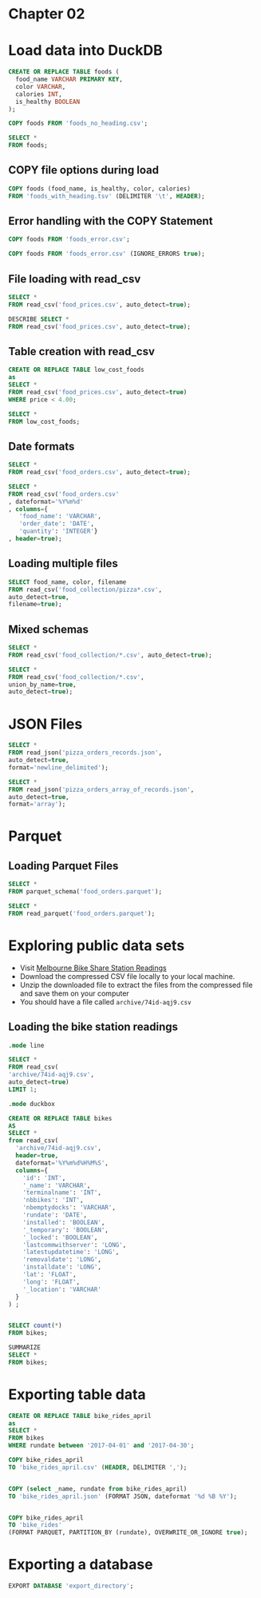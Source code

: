 # Chapter 02

# Load data into DuckDB 


```sql
CREATE OR REPLACE TABLE foods (
  food_name VARCHAR PRIMARY KEY, 
  color VARCHAR,
  calories INT, 
  is_healthy BOOLEAN
);

COPY foods FROM 'foods_no_heading.csv';

SELECT * 
FROM foods;
```

## COPY file options during load

```sql
COPY foods (food_name, is_healthy, color, calories)  
FROM 'foods_with_heading.tsv' (DELIMITER '\t', HEADER);
```


## Error handling with the COPY Statement

```sql
COPY foods FROM 'foods_error.csv';

COPY foods FROM 'foods_error.csv' (IGNORE_ERRORS true);
```


## File loading with read_csv

```sql
SELECT * 
FROM read_csv('food_prices.csv', auto_detect=true);

DESCRIBE SELECT * 
FROM read_csv('food_prices.csv', auto_detect=true);
```

## Table creation with read_csv

```sql
CREATE OR REPLACE TABLE low_cost_foods 
as 
SELECT * 
FROM read_csv('food_prices.csv', auto_detect=true) 
WHERE price < 4.00;

SELECT * 
FROM low_cost_foods;
```

## Date formats 

```sql
SELECT * 
FROM read_csv('food_orders.csv', auto_detect=true);

SELECT * 
FROM read_csv('food_orders.csv'
, dateformat='%Y%m%d'
, columns={
   'food_name': 'VARCHAR', 
   'order_date': 'DATE', 
   'quantity': 'INTEGER'}
, header=true);
```

## Loading multiple files

```sql
SELECT food_name, color, filename   
FROM read_csv('food_collection/pizza*.csv', 
auto_detect=true, 
filename=true);
```

## Mixed schemas

```sql
SELECT *  
FROM read_csv('food_collection/*.csv', auto_detect=true);

SELECT *  
FROM read_csv('food_collection/*.csv', 
union_by_name=true, 
auto_detect=true);
```


# JSON Files

```sql
SELECT *  
FROM read_json('pizza_orders_records.json',  
auto_detect=true,
format='newline_delimited');

SELECT *
FROM read_json('pizza_orders_array_of_records.json',
auto_detect=true,
format='array');
```

# Parquet


## Loading Parquet Files

```sql
SELECT * 
FROM parquet_schema('food_orders.parquet');

SELECT *
FROM read_parquet('food_orders.parquet');
```


# Exploring public data sets

- Visit  [Melbourne Bike Share Station Readings](https://data.melbourne.vic.gov.au/explore/dataset/melbourne-bike-share-station-readings-2011-2017/information/)
- Download the compressed CSV file locally to your local machine.
- Unzip the downloaded file to extract the files from the compressed file and save them on your computer
- You should have a file called `archive/74id-aqj9.csv` 

## Loading the bike station readings

```sql
.mode line

SELECT *
FROM read_csv(
'archive/74id-aqj9.csv',
auto_detect=true)
LIMIT 1;

.mode duckbox

CREATE OR REPLACE TABLE bikes
AS
SELECT * 
from read_csv(
  'archive/74id-aqj9.csv', 
  header=true, 
  dateformat='%Y%m%d%H%M%S',
  columns={
    'id': 'INT', 
    '_name': 'VARCHAR',
    'terminalname': 'INT',
    'nbbikes': 'INT',
    'nbemptydocks': 'VARCHAR',
    'rundate': 'DATE',
    'installed': 'BOOLEAN',
    '_temporary': 'BOOLEAN',
    '_locked': 'BOOLEAN',
    'lastcommwithserver': 'LONG',
    'latestupdatetime': 'LONG',
    'removaldate': 'LONG',
    'installdate': 'LONG',
    'lat': 'FLOAT',
    'long': 'FLOAT',
    '_location': 'VARCHAR'
  }
) ;


SELECT count(*)
FROM bikes;

SUMMARIZE 
SELECT *  
FROM bikes;
```

# Exporting table data

```sql
CREATE OR REPLACE TABLE bike_rides_april 
as 
SELECT * 
FROM bikes 
WHERE rundate between '2017-04-01' and '2017-04-30';

COPY bike_rides_april
TO 'bike_rides_april.csv' (HEADER, DELIMITER ',');


COPY (select _name, rundate from bike_rides_april)
TO 'bike_rides_april.json' (FORMAT JSON, dateformat '%d %B %Y');


COPY bike_rides_april 
TO 'bike_rides' 
(FORMAT PARQUET, PARTITION_BY (rundate), OVERWRITE_OR_IGNORE true);
```

# Exporting a database

```sql
EXPORT DATABASE 'export_directory';
```